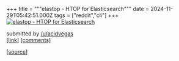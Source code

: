 +++
title = """elastop - HTOP for Elasticsearch"""
date = 2024-11-29T05:42:51.000Z
tags = ["reddit","cli"]
+++
[![elastop - HTOP for Elasticsearch](https://preview.redd.it/kx6cubkd3s3e1.png?width=640&crop=smart&auto=webp&s=70422336488ca83af31d30ea9a0cec91cd40ad87 "elastop - HTOP for Elasticsearch")](https://www.reddit.com/r/commandline/comments/1h2evoj/elastop_htop_for_elasticsearch/)

submitted by [/u/acidvegas](https://www.reddit.com/user/acidvegas)  
[\[link\]](https://i.redd.it/kx6cubkd3s3e1.png) [\[comments\]](https://www.reddit.com/r/commandline/comments/1h2evoj/elastop_htop_for_elasticsearch/)

[[source]](https://www.reddit.com/r/commandline/comments/1h2evoj/elastop_htop_for_elasticsearch/)
